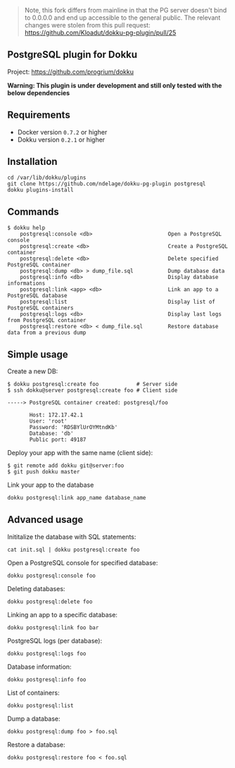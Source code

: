 > Note, this fork differs from mainline in that the PG server doesn't bind to 0.0.0.0 and end up accessible to the general public. The relevant changes were stolen from this pull request: https://github.com/Kloadut/dokku-pg-plugin/pull/25

PostgreSQL plugin for Dokku
---------------------------

Project: https://github.com/progrium/dokku

**Warning: This plugin is under development and still only tested with the below dependencies**

Requirements
------------
* Docker version `0.7.2` or higher
* Dokku version `0.2.1` or higher

Installation
------------
```
cd /var/lib/dokku/plugins
git clone https://github.com/ndelage/dokku-pg-plugin postgresql
dokku plugins-install
```


Commands
--------
```
$ dokku help
    postgresql:console <db>                        Open a PostgreSQL console
    postgresql:create <db>                         Create a PostgreSQL container
    postgresql:delete <db>                         Delete specified PostgreSQL container
    postgresql:dump <db> > dump_file.sql           Dump database data
    postgresql:info <db>                           Display database informations
    postgresql:link <app> <db>                     Link an app to a PostgreSQL database
    postgresql:list                                Display list of PostgreSQL containers
    postgresql:logs <db>                           Display last logs from PostgreSQL container
    postgresql:restore <db> < dump_file.sql        Restore database data from a previous dump
```

Simple usage
------------

Create a new DB:
```
$ dokku postgresql:create foo            # Server side
$ ssh dokku@server postgresql:create foo # Client side

-----> PostgreSQL container created: postgresql/foo

       Host: 172.17.42.1
       User: 'root'
       Password: 'RDSBYlUrOYMtndKb'
       Database: 'db'
       Public port: 49187
```

Deploy your app with the same name (client side):
```
$ git remote add dokku git@server:foo
$ git push dokku master

```

Link your app to the database
```bash
dokku postgresql:link app_name database_name
```


Advanced usage
--------------

Inititalize the database with SQL statements:
```
cat init.sql | dokku postgresql:create foo
```

Open a PostgreSQL console for specified database:
```
dokku postgresql:console foo
```

Deleting databases:
```
dokku postgresql:delete foo
```

Linking an app to a specific database:
```
dokku postgresql:link foo bar
```

PostgreSQL logs (per database):
```
dokku postgresql:logs foo
```

Database information:
```
dokku postgresql:info foo
```

List of containers:
```
dokku postgresql:list
```

Dump a database:
```
dokku postgresql:dump foo > foo.sql
```

Restore a database:
```
dokku postgresql:restore foo < foo.sql
```
